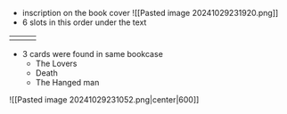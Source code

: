 - inscription on the book cover 
![[Pasted image 20241029231920.png]]
- 6 slots in this order under the text

| | | |
|---|---|---|
| | | |

- 3 cards were found in same bookcase 
	- The Lovers
	- Death
	- The Hanged man
	
![[Pasted image 20241029231052.png|center|600]]

